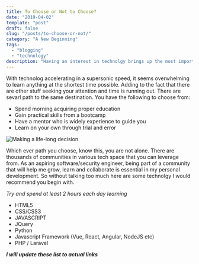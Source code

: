 ```yaml
---
title: To Choose or Not to Choose?
date: "2019-04-02"
template: "post"
draft: false
slug: "/posts/to-choose-or-not/"
category: "A New Beginning"
tags:
  - "blogging"
  - "technology"
description: "Having an interest in technolgy brings up the most important question, What technology should I learn first? You are not alone in this predicament as several beginners have asked similar questions in the past. A wise man once told me *Just Start* "
---
```


With technolog accelerating in a supersonic speed, it seems overwhelming to learn anything at the shortest time possible. Adding to the fact that there are other stuff seeking your attention and time is running out. There are sevarl path to the same destination. You have the following to choose from:

* Spend morning acquiring proper education
* Gain practical skills from a bootcamp
* Have a mentor who is widely experience to guide you
* Learn on your own through trial and error

![Making a life-long decision](/media/decision.jpg)

Which ever path you choose, know this, you are not alone. There are thousands of communities in various tech space that you can leverage from. As an aspiring software/security engineer, being part of a community that will help me grow, learn and collaborate is essential in my personal development. So without talking too much here are some technolgy I would recommend you begin with. 

*Try and spend at least 2 hours each day learning*

+ HTML5
+ CSS/CSS3
+ JAVASCRIPT
+ JQuery
+ Python
+ Javascript Framework (Vue, React, Angular, NodeJS etc)
+ PHP / Laravel

*__I will update these list to actual links__*